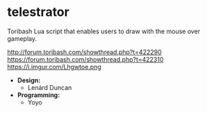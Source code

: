 # telestrator
Toribash Lua script that enables users to draw with the mouse over gameplay.

http://forum.toribash.com/showthread.php?t=422290
https://forum.toribash.com/showthread.php?t=422310
https://i.imgur.com/Lhgwtoe.png

* **Design:**
  * Lenárd Duncan
* **Programming:**
  * Yoyo
